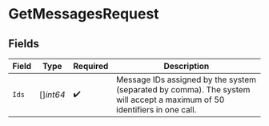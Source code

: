 # GetMessagesRequest


## Fields

| Field                                                                                                                    | Type                                                                                                                     | Required                                                                                                                 | Description                                                                                                              |
| ------------------------------------------------------------------------------------------------------------------------ | ------------------------------------------------------------------------------------------------------------------------ | ------------------------------------------------------------------------------------------------------------------------ | ------------------------------------------------------------------------------------------------------------------------ |
| `Ids`                                                                                                                    | []*int64*                                                                                                                | :heavy_check_mark:                                                                                                       | Message IDs assigned by the system (separated by comma). The system will accept a maximum of 50 identifiers in one call. |